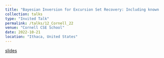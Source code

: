 ```yaml
---
title: "Bayesian Inversion for Excursion Set Recovery: Including known Trends and Perspectives toward Sequential Uncertainty Reduction"
collection: talks
type: "Invited Talk"
permalink: /talks/12_Cornell_22
venue: "Cornell CSE School"
date: 2022-10-21
location: "Ithaca, United States"
---
```


[slides](/talks/12_Cornell_22.pdf)
